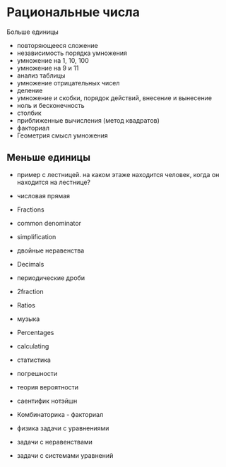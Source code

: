 # Рациональные числа

Больше единицы

- повторяющееся сложение
- независимость порядка умножения
- умножение на 1, 10, 100
- умножение на 9 и 11
- анализ таблицы
- умножение отрицательных чисел
- деление
- умножение и скобки, порядок действий, внесение и вынесение
- ноль и бесконечность
- столбик
- приближенные вычисления (метод квадратов)
- факториал
- Геометрия смысл умножения

## Меньше единицы

- пример с лестницей. на каком этаже находится человек, когда он находится на лестнице?
- числовая прямая

- Fractions
- common denominator
- simplification
- двойные неравенства

- Decimals
- периодические дроби
- 2fraction

- Ratios
- музыка

- Percentages
- calculating
- статистика
- погрешности
- теория вероятности
- саентифик нотэйшн

- Комбинаторика - факториал

- физика задачи с уравнениями
- задачи с неравенствами
- задачи с системами уравнений